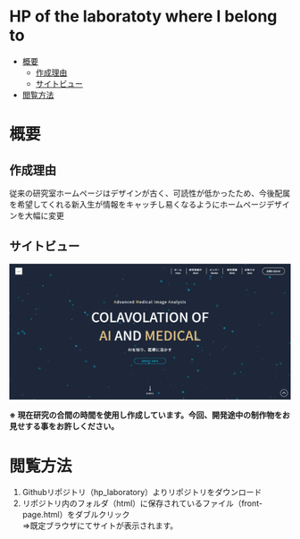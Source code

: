 # HP of the laboratoty where I belong to <!-- omit in toc -->

- [概要](#概要)
  - [作成理由](#作成理由)
  - [サイトビュー](#サイトビュー)
- [閲覧方法](#閲覧方法)

# 概要
## 作成理由
従来の研究室ホームページはデザインが古く、可読性が低かったため、今後配属を希望してくれる新入生が情報をキャッチし易くなるようにホームページデザインを大幅に変更<br>

## サイトビュー
![image of site view](./image.png)

**※ 現在研究の合間の時間を使用し作成しています。今回、開発途中の制作物をお見せする事をお許しください。**

# 閲覧方法
1. Githubリポジトリ（hp_laboratory）よりリポジトリをダウンロード
2. リポジトリ内のフォルダ（html）に保存されているファイル（front-page.html）をダブルクリック<br>⇒既定ブラウザにてサイトが表示されます。
